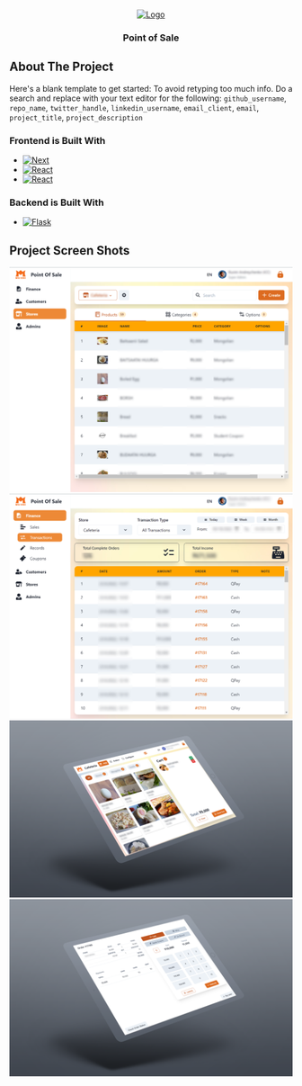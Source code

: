 <!-- Improved compatibility of back to top link: See: https://github.com/othneildrew/Best-README-Template/pull/73 -->
<a name="readme-top"></a>


<!-- PROJECT LOGO -->
<br />
<div align="center">
  <a href="https://github.com/github_username/repo_name">
    <img src="images/favicon.ico" alt="Logo" width="80" height="80">
  </a>

<h3 align="center">Point of Sale</h3>
</div>

<!-- ABOUT THE PROJECT -->
## About The Project


Here's a blank template to get started: To avoid retyping too much info. Do a search and replace with your text editor for the following: `github_username`, `repo_name`, `twitter_handle`, `linkedin_username`, `email_client`, `email`, `project_title`, `project_description`


### Frontend is Built With
* [![Next][Next.js]][Next-url]
* [![React][React.js]][React-url]
* [![React][Chakra.js]][Chakra-url]
### Backend is Built With
* [![Flask][Flask.js]][Flask-url]

<!-- ABOUT THE PROJECT -->
## Project Screen Shots

![Product Name Screen Shot][product-screenshot1]
![Product Name Screen Shot][product-screenshot2]
![Product Name Screen Shot][product-screenshot3]
![Product Name Screen Shot][product-screenshot4]



<!-- MARKDOWN LINKS & IMAGES -->
<!-- https://www.markdownguide.org/basic-syntax/#reference-style-links -->
[product-screenshot1]: images/Admin1.png
[product-screenshot2]: images/Admin2.png
[product-screenshot3]: images/Cashier1.png
[product-screenshot4]: images/Cashier2.png
[Next.js]: https://img.shields.io/badge/next.js-000000?style=for-the-badge&logo=nextdotjs&logoColor=white
[Next-url]: https://nextjs.org/
[React.js]: https://img.shields.io/badge/React-20232A?style=for-the-badge&logo=react&logoColor=61DAFB
[React-url]: https://reactjs.org/
[Chakra.js]: https://img.shields.io/badge/Chakra%20UI-20232A?style=for-the-badge&logo=chakraui
[CHakra-url]: https://chakra-ui.com/
[Flask.js]: https://img.shields.io/badge/Flask%20UI-20232A?style=for-the-badge&logo=Flask
[Flask-url]: https://flask.palletsprojects.com/

